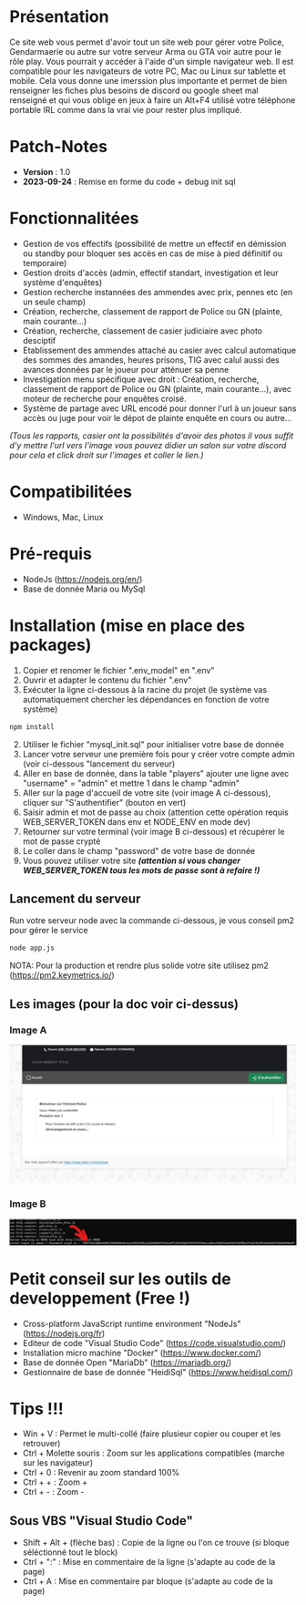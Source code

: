 # Présentation
  Ce site web vous permet d'avoir tout un site web pour gérer votre Police, Gendarmaerie ou autre sur votre serveur Arma ou GTA voir autre pour le rôle play. Vous pourrait y accéder à l'aide d'un simple navigateur web. Il est compatible pour les navigateurs de votre PC, Mac ou Linux sur tablette et mobile. Cela vous donne une imerssion plus importante et permet de bien renseigner les fiches plus besoins de discord ou google sheet mal renseigné et qui vous oblige en jeux à faire un Alt+F4 utilisé votre téléphone portable IRL comme dans la vrai vie pour rester plus impliqué.

# Patch-Notes
- **Version** : 1.0
- **2023-09-24** : Remise en forme du code + debug init sql

# Fonctionnalitées
- Gestion de vos effectifs (possibilité de mettre un effectif en démission ou standby pour bloquer ses accès en cas de mise à pied définitif ou temporaire)
- Gestion droits d'accès (admin, effectif standart, investigation et leur système d'enquêtes)
- Gestion recherche instannées des ammendes avec prix, pennes etc (en un seule champ)
- Création, recherche, classement de rapport de Police ou GN (plainte, main courante...)
- Création, recherche, classement de casier judiciaire avec photo desciptif
- Etablissement des ammendes attaché au casier avec calcul automatique des sommes des amandes, heures prisons, TIG avec calul aussi des avances données par le joueur pour atténuer sa penne
- Investigation menu spécifique avec droit : Création, recherche, classement de rapport de Police ou GN (plainte, main courante...), avec moteur de recherche pour enquêtes croisé.
- Système de partage avec URL encodé pour donner l'url à un joueur sans accès ou juge pour voir le dépot de plainte enquête en cours ou autre...

*(Tous les rapports, casier ont la possibilités d'avoir des photos il vous suffit d'y mettre l'url vers l'image vous pouvez didier un salon sur votre discord pour cela et click droit sur l'images et coller le lien.)*

# Compatibilitées
- Windows, Mac, Linux

# Pré-requis
- NodeJs (https://nodejs.org/en/)
- Base de donnée Maria ou MySql

# Installation (mise en place des packages)
1. Copier et renomer le fichier ".env_model" en ".env"
2. Ouvrir et adapter le contenu du fichier ".env"
3. Exécuter la ligne ci-dessous à la racine du projet (le système vas automatiquement chercher les dépendances en fonction de votre système)
```cmd
npm install
```
2. Utiliser le fichier "mysql_init.sql" pour initialiser votre base de donnée
5. Lancer votre serveur une première fois pour y créer votre compte admin (voir ci-dessous "lancement du serveur)
6. Aller en base de donnée, dans la table "players" ajouter une ligne avec "username" = "admin" et mettre 1 dans le champ "admin"
7. Aller sur la page d'accueil de votre site (voir image A ci-dessous), cliquer sur "S'authentifier" (bouton en vert)
8. Saisir admin et mot de passe au choix (attention cette opération requis WEB_SERVER_TOKEN dans env et NODE_ENV en mode dev)
9. Retourner sur votre terminal (voir image B ci-dessous) et récupérer le mot de passe crypté
10. Le coller dans le champ "password" de votre base de donnée
11. Vous pouvez utiliser votre site ***(attention si vous changer WEB_SERVER_TOKEN tous les mots de passe sont à refaire !)***

## Lancement du serveur
Run votre serveur node avec la commande ci-dessous, je vous conseil pm2 pour gérer le service
  ```cmd
  node app.js
  ```
NOTA: Pour la production et rendre plus solide votre site utilisez pm2 (https://pm2.keymetrics.io/)

## Les images (pour la doc voir ci-dessus)

### Image A
![image A](https://github.com/Casimodo/police_rp/blob/main/imageA.jpg?raw=true)

### Image B
![image B](https://github.com/Casimodo/police_rp/blob/main/imageB.jpg?raw=true)

# Petit conseil sur les outils de developpement (Free !)
- Cross-platform JavaScript runtime environment "NodeJs" (https://nodejs.org/fr)
- Editeur de code "Visual Studio Code" (https://code.visualstudio.com/)
- Installation micro machine "Docker" (https://www.docker.com/)
- Base de donnée Open "MariaDb" (https://mariadb.org/)
- Gestionnaire de base de donnée "HeidiSql" (https://www.heidisql.com/)

# Tips !!!
- Win + V : Permet le multi-collé (faire plusieur copier ou couper et les retrouver)
- Ctrl + Molette souris : Zoom sur les applications compatibles (marche sur les navigateur)
- Ctrl + 0 : Revenir au zoom standard 100%
- Ctrl + + : Zoom +
- Ctrl + - : Zoom -

## Sous VBS "Visual Studio Code"
- Shift + Alt + (flèche bas) : Copie de la ligne ou l'on ce trouve (si bloque séléctionné tout le block)
- Ctrl + ":" : Mise en commentaire de la ligne (s'adapte au code de la page)
- Ctrl + A : Mise en commentaire par bloque (s'adapte au code de la page)
